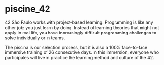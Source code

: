 # piscine_42
42 São Paulo works with project-based learning. Programming is like any other job: you just learn by doing. Instead of learning theories that might not apply in real life, you have increasingly difficult programming challenges to solve individually or in teams.

The piscina is our selection process, but it is also a 100% face-to-face immersive training of 26 consecutive days. In this immersion, everyone who participates will live in practice the learning method and culture of the 42.
